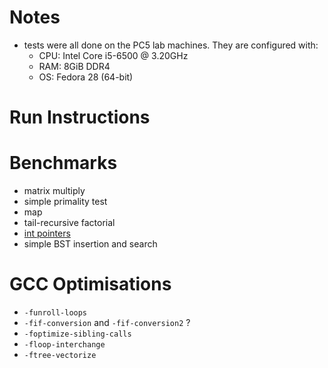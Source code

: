 # Notes
- tests were all done on the PC5 lab machines. They are configured with:
  - CPU: Intel Core i5-6500 @ 3.20GHz
  - RAM: 8GiB DDR4
  - OS: Fedora 28 (64-bit)

# Run Instructions

# Benchmarks
- matrix multiply
- simple primality test
- map
- tail-recursive factorial
- [int pointers](src/intptrs.c)
- simple BST insertion and search

# GCC Optimisations
- `-funroll-loops`
- `-fif-conversion` and `-fif-conversion2` ?
- `-foptimize-sibling-calls`
- `-floop-interchange`
- `-ftree-vectorize`

